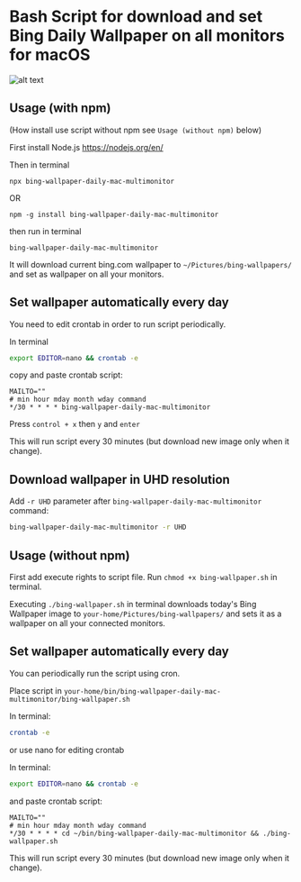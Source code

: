 # Bash Script for download and set Bing Daily Wallpaper on all monitors for macOS

![alt text](https://raw.githubusercontent.com/lpikora/bing-wallpaper-daily-mac-multimonitor/images/example-bing-animation.gif)

## Usage (with npm)

(How install use script without npm see `Usage (without npm)` below)

First install Node.js https://nodejs.org/en/

Then in terminal

```
npx bing-wallpaper-daily-mac-multimonitor
```

OR

```
npm -g install bing-wallpaper-daily-mac-multimonitor
```

then run in terminal

```
bing-wallpaper-daily-mac-multimonitor
```

It will download current bing.com wallpaper to `~/Pictures/bing-wallpapers/` and set as wallpaper on all your monitors.

## Set wallpaper automatically every day

You need to edit crontab in order to run script periodically.

In terminal

```sh
export EDITOR=nano && crontab -e
```

copy and paste crontab script:

```
MAILTO=""
# min hour mday month wday command
*/30 * * * * bing-wallpaper-daily-mac-multimonitor
```

Press `control + x` then `y` and `enter`

This will run script every 30 minutes (but download new image only when it change).

## Download wallpaper in UHD resolution

Add `-r UHD` parameter after `bing-wallpaper-daily-mac-multimonitor` command:

```sh
bing-wallpaper-daily-mac-multimonitor -r UHD
```

## Usage (without npm)

First add execute rights to script file. Run `chmod +x bing-wallpaper.sh` in terminal.

Executing `./bing-wallpaper.sh` in terminal downloads today's Bing Wallpaper image to `your-home/Pictures/bing-wallpapers/` and sets it as a wallpaper on all your connected monitors.

## Set wallpaper automatically every day

You can periodically run the script using cron.

Place script in `your-home/bin/bing-wallpaper-daily-mac-multimonitor/bing-wallpaper.sh`

In terminal:

```sh
crontab -e
```

or use nano for editing crontab

In terminal:

```sh
export EDITOR=nano && crontab -e
```

and paste crontab script:

```
MAILTO=""
# min hour mday month wday command
*/30 * * * * cd ~/bin/bing-wallpaper-daily-mac-multimonitor && ./bing-wallpaper.sh
```

This will run script every 30 minutes (but download new image only when it change).
